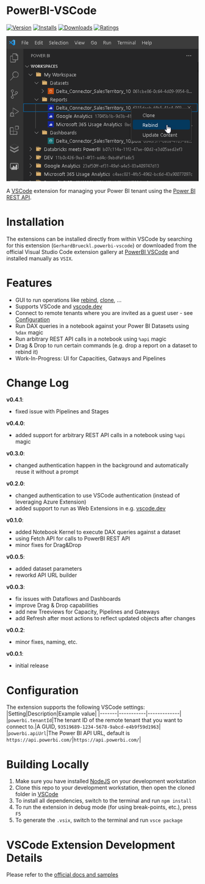 # PowerBI-VSCode
[![Version](https://vsmarketplacebadges.dev/version/GerhardBrueckl.powerbi-vscode.svg?color=blue&style=?style=for-the-badge&logo=visual-studio-code)](https://marketplace.visualstudio.com/items?itemName=paiqo.databricks-vscode)
[![Installs](https://vsmarketplacebadges.dev/installs/GerhardBrueckl.powerbi-vscode.svg?color=yellow)](https://marketplace.visualstudio.com/items?itemName=paiqo.databricks-vscode)
[![Downloads](https://vsmarketplacebadges.dev/downloads/GerhardBrueckl.powerbi-vscode.svg?color=yellow)](https://marketplace.visualstudio.com/items?itemName=paiqo.databricks-vscode)
[![Ratings](https://vsmarketplacebadges.dev/rating/GerhardBrueckl.powerbi-vscode.svg?color=green)](https://marketplace.visualstudio.com/items?itemName=paiqo.databricks-vscode)

![PowerBI-VSCode](/images/PowerBI-VSCode.png?raw=true "PowerBI-VSCode")

A [VSCode](https://code.visualstudio.com/) extension for managing your Power BI tenant using the [Power BI REST API](https://docs.microsoft.com/en-us/rest/api/power-bi/).

# Installation
The extensions can be installed directly from within VSCode by searching for this extension (`GerhardBrueckl.powerbi-vscode`) or downloaded from the official Visual Studio Code extension gallery at [PowerBI VSCode](https://marketplace.visualstudio.com/items?itemName=GerhardBrueckl.powerbi-vscode) and installed manually as `VSIX`.

# Features
- GUI to run operations like [rebind](https://learn.microsoft.com/en-us/rest/api/power-bi/reports/rebind-report-in-group), [clone](https://learn.microsoft.com/en-us/rest/api/power-bi/reports/clone-report-in-group), ...
- Supports VSCode and [vscode.dev](https://vscode.dev)
- Connect to remote tenants where you are invited as a guest user - see [Configuration](#configuration)
- Run DAX queries in a notebook against your Power BI Datasets using `%dax` magic
- Run arbitrary REST API calls in a notebook using `%api` magic
- Drag & Drop to run certain commands (e.g. drop a report on a dataset to rebind it)
- Work-In-Progress: UI for Capacities, Gatways and Pipelines

# Change Log

**v0.4.1**:
- fixed issue with Pipelines and Stages

**v0.4.0**:
- added support for arbitrary REST API calls in a notebook using `%api` magic

**v0.3.0**:
- changed authentication happen in the background and automatically reuse it without a prompt

**v0.2.0**:
- changed authentication to use VSCode authentication (instead of leveraging Azure Extension)
- added support to run as Web Extensions in e.g. [vscode.dev](https://vscode.dev)

**v0.1.0**:
- added Notebook Kernel to execute DAX queries against a dataset
- using Fetch API for calls to PowerBI REST API
- minor fixes for Drag&Drop

**v0.0.5**:
- added dataset parameters
- reworkd API URL builder

**v0.0.3**:
- fix issues with Dataflows and Dashboards
- improve Drag & Drop capabilities
- add new Treeviews for Capacity, Pipelines and Gateways
- add Refresh after most actions to reflect updated objects after changes

**v0.0.2**:
- minor fixes, naming, etc.

**v0.0.1**:
- initial release

# Configuration
The extension supports the following VSCode settings:
|Setting|Description|Example value|
|-------|-----------|-------------|
|`powerbi.tenantId`|The tenant ID of the remote tenant that you want to connect to.|A GUID, `93519689-1234-5678-9abcd-e4b9f59d1963`|
|`powerbi.apiUrl`|The Power BI API URL, default is `https://api.powerbi.com/`|`https://api.powerbi.com/`|

# Building Locally
1. Make sure you have installed [NodeJS](https://nodejs.org/en/) on your development workstation
2. Clone this repo to your development workstation, then open the cloned folder in [VSCode](https://code.visualstudio.com/)
3. To install all dependencies, switch to the terminal and run `npm install`
4. To run the extension in debug mode (for using break-points, etc.), press `F5`
5. To generate the `.vsix`, switch to the terminal and run `vsce package`

# VSCode Extension Development Details
Please refer to the [official docs and samples](https://github.com/microsoft/vscode-extension-samples#prerequisites)
